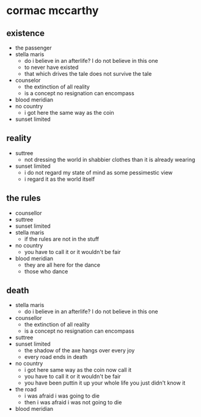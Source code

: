 # cormac mccarthy

## existence

- the passenger
- stella maris
  - do i believe in an afterlife?  I do not believe in this one
  - to never have existed
  - that which drives the tale does not survive the tale
- counselor
  - the extinction of all reality
  - is a concept no resignation can encompass
- blood meridian
- no country
  - i got here the same way as the coin
- sunset limited

## reality

- suttree
  - not dressing the world in shabbier clothes than it is already wearing
- sunset limited
  - i do not regard my state of mind as some pessimestic view
  - i regard it as the world itself

## the rules

- counsellor
- suttree
- sunset limited
- stella maris
  - if the rules are not in the stuff
- no country
  - you have to call it or it wouldn't be fair
- blood meridian
  - they are all here for the dance
  - those who dance

## death

- stella maris
  - do i believe in an afterlife?  I do not believe in this one
- counsellor
  - the extinction of all reality
  - is a concept no resignation can encompass
- suttree
- sunset limited
  - the shadow of the axe hangs over every joy
  - every road ends in death
- no country
  - i got here same way as the coin now call it
  - you have to call it or it wouldn't be fair
  - you have been puttin it up your whole life you just didn't know it
- the road
  - i was afraid i was going to die
  - then i was afraid i was not going to die
- blood meridian
